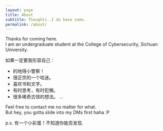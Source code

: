 ```yaml
---
layout: page
title: About
subtitle: Thoughts..I do have some.
permalink: /about/
---
```


Thanks for coming here.  
I am an undergraduate student at the College of Cybersecurity, Sichuan University.

如果一定要我形容自己：

- 的地得小警察！
- 很正宗的一个哈迷。
- 喜欢书和文字。
- 有时思考，有时犯懒。
- 很多稀奇古怪的想法。
...

Feel free to contact me no matter for what.     
But hey, you gotta slide into my DMs first haha :P

p.s. 有一个小彩蛋！不知道你能否发现. 




